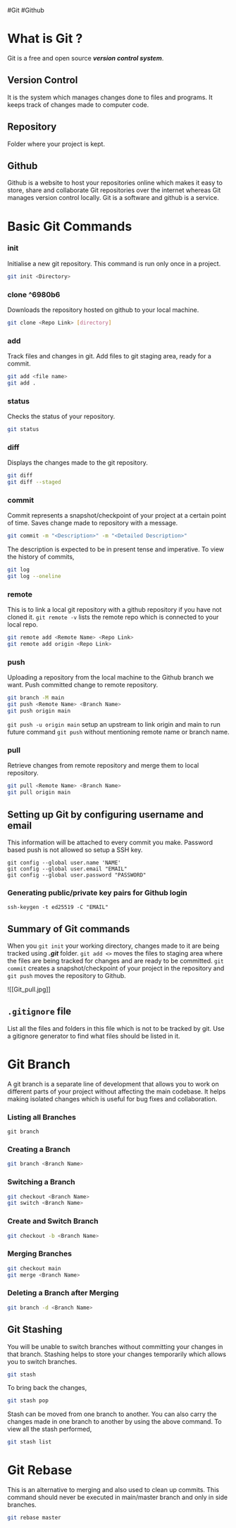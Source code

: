 #Git #Github

# What is Git ?
Git is a free and open source ***version control system***.

## Version Control
It is the system which manages changes done to files and programs. It keeps track of changes made to computer code.

## Repository
Folder where your project is kept.

## Github
Github is a website to host your repositories online which makes it easy to store, share and collaborate Git repositories over the internet whereas Git manages version control locally. Git is a software and github is a service.

# Basic Git Commands
### init
Initialise a new git repository. This command is run only once in a project.
~~~ sh
git init <Directory>
~~~
### clone ^6980b6
Downloads the repository hosted on github to your local machine.
~~~ sh
git clone <Repo Link> [directory]
~~~
### add
Track files and changes in git. Add files to git staging area, ready for a commit.
~~~ sh
git add <file name>
git add .
~~~
### status
Checks the status of your repository.
~~~ sh
git status
~~~
### diff
Displays the changes made to the git repository.
~~~ sh
git diff
git diff --staged
~~~
### commit
Commit represents a snapshot/checkpoint of your project at a certain point of time. Saves change made to repository with a message.
~~~ sh
git commit -m "<Description>" -m "<Detailed Description>"
~~~
The description is expected to be in present tense and imperative.
To view the history of commits,
~~~ sh
git log
git log --oneline
~~~
### remote
This is to link a local git repository with a github repository if you have not cloned it.
`git remote -v` lists the remote repo which is connected to your local repo.
~~~ sh
git remote add <Remote Name> <Repo Link>
git remote add origin <Repo Link>
~~~
### push
Uploading a repository from the local machine to the Github branch we want. Push committed change to remote repository.
~~~ sh
git branch -M main
git push <Remote Name> <Branch Name>
git push origin main
~~~
`git push -u origin main` setup an upstream to link origin and main to run future command `git push` without mentioning remote name or branch name.
### pull
Retrieve changes from remote repository and merge them to local repository.
~~~ sh
git pull <Remote Name> <Branch Name>
git pull origin main
~~~

## Setting up Git by configuring username and email
This information will be attached to every commit you make. Password based push is not allowed so setup a SSH key.
~~~shell
git config --global user.name 'NAME'
git config --global user.email "EMAIL"
git config --global user.password "PASSWORD"
~~~
### Generating public/private key pairs for Github login
``` shell
ssh-keygen -t ed25519 -C "EMAIL"
```

## Summary of Git commands
When you `git init` your working directory, changes made to it are being tracked using ***.git*** folder. `git add <>` moves the files to staging area where the files are being tracked for changes and are ready to be committed. `git commit` creates a snapshot/checkpoint of your project in the repository and `git push` moves the repository to Github.

![[Git_pull.jpg]]

## `.gitignore` file
List all the files and folders in this file which is not to be tracked by git. Use a gitignore generator to find what files should be listed in it.

# Git Branch
A git branch is a separate line of development that allows you to work on different parts of your project without affecting the main codebase. It helps making isolated changes which is useful for bug fixes and collaboration.

### Listing all Branches
``` shell
git branch
```
### Creating a Branch
~~~ sh
git branch <Branch Name>
~~~
### Switching a Branch
~~~ sh
git checkout <Branch Name>
git switch <Branch Name>
~~~
### Create and Switch Branch
~~~ sh
git checkout -b <Branch Name>
~~~
### Merging Branches
~~~ sh
git checkout main
git merge <Branch Name>
~~~
### Deleting a Branch after Merging
~~~ sh
git branch -d <Branch Name>
~~~

## Git Stashing
You will be unable to switch branches without committing your changes in that branch. Stashing helps to store your changes temporarily which allows you to switch branches.
``` sh
git stash
```
To bring back the changes,
``` sh
git stash pop
```
Stash can be moved from one branch to another. You can also carry the changes made in one branch to another by using the above command.
To view all the stash performed,
``` sh
git stash list
```

# Git Rebase
This is an alternative to merging and also used to clean up commits. This command should never be executed in main/master branch and only in side branches.
``` sh
git rebase master
```



